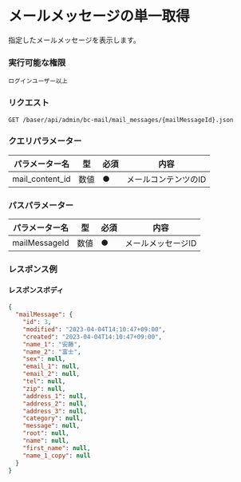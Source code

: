# メールメッセージの単一取得

指定したメールメッセージを表示します。

### 実行可能な権限
```
ログインユーザー以上
```

### リクエスト
```
GET /baser/api/admin/bc-mail/mail_messages/{mailMessageId}.json
``` 

### クエリパラメーター

| パラメーター名   | 型   | 必須  | 内容          |
|-----------|-----|-----|-------------|
| mail_content_id        | 数値  | ●   | メールコンテンツのID |

### パスパラメーター

| パラメーター名   | 型   | 必須  | 内容             |
|-----------|-----|-----|----------------|
| mailMessageId        | 数値  | ●   | メールメッセージID     |

### レスポンス例
#### レスポンスボディ
```json
{
  "mailMessage": {
    "id": 3,
    "modified": "2023-04-04T14:10:47+09:00",
    "created": "2023-04-04T14:10:47+09:00",
    "name_1": "安藤",
    "name_2": "富士",
    "sex": null,
    "email_1": null,
    "email_2": null,
    "tel": null,
    "zip": null,
    "address_1": null,
    "address_2": null,
    "address_3": null,
    "category": null,
    "message": null,
    "root": null,
    "name": null,
    "first_name": null,
    "name_1_copy": null
  }
}

```
